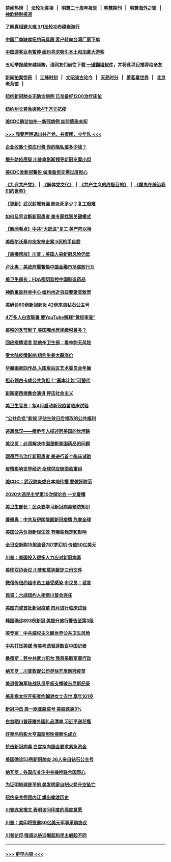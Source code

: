 #### [禁闻热榜](热点新闻.md?=0)  &nbsp;&nbsp;|&nbsp;&nbsp; [法轮功真相](https://github.com/gfw-breaker/truth/blob/master/README.md?=0) &nbsp;&nbsp;|&nbsp;&nbsp; [明慧二十周年报告](https://github.com/gfw-breaker/mh-reports/blob/master/README.md?=0) &nbsp;&nbsp;|&nbsp;&nbsp;[明慧期刊](https://github.com/gfw-breaker/mh-qikan) &nbsp;&nbsp;|&nbsp;&nbsp; [明慧海外之窗](https://github.com/gfw-breaker/mh-news/blob/master/README.md?=0) &nbsp;&nbsp;|&nbsp;&nbsp; [神韵特别报道](https://github.com/gfw-breaker/mh-news/blob/master/shenyun.md?=0)
#### [了解真相避大难  3/1法轮功布碌崙游行](../pages/nsc412/n11899501.md?t=02272002) 
#### [中国厂商缺席纽约玩具展  客户转向台湾厂家下单](../pages/nsc412/n11899505.md?t=02272002) 
#### [中国游客业务暂停  纽约寻求吸引本土和加拿大游客](../pages/nsc412/n11899492.md?t=02272002) 
#### 五毛举报越来越频繁，请网友们前往下载 [一键翻墙软件](https://github.com/gfw-breaker/ssr-accounts)，并将此项目推荐给亲友
#### [新闻拍案惊奇](https://github.com/gfw-breaker/banned-news/blob/master/pages/link4.md) &nbsp;&nbsp;|&nbsp;&nbsp; [江峰时刻](https://github.com/gfw-breaker/banned-news/blob/master/pages/link4.md) &nbsp;&nbsp;|&nbsp;&nbsp; [文昭谈古论今](https://github.com/gfw-breaker/banned-news/blob/master/pages/link4.md) &nbsp;&nbsp;|&nbsp;&nbsp; [天亮时分](https://github.com/gfw-breaker/banned-news/blob/master/pages/link4.md) &nbsp;&nbsp;|&nbsp;&nbsp; [萧茗看世界](https://github.com/gfw-breaker/banned-news/blob/master/pages/link4.md) &nbsp;&nbsp;|&nbsp;&nbsp; [北京老茶馆](https://github.com/gfw-breaker/banned-news/blob/master/pages/link4.md) &nbsp;&nbsp;|&nbsp;&nbsp; 
#### [纽约新冠肺炎无确诊病例  已准备好1200治疗床位](../pages/nsc412/n11899474.md?t=02272002) 
#### [纽约州长紧急拨款4千万元抗疫](../pages/nsc412/n11899477.md?t=02272002) 
#### [美CDC确诊加州一新冠病例 如何感染未知](../pages/nsc412/n11899165.md?t=02272002) 
#### [>>> 我要声明退出共产党、共青团、少年队 <<<](https://github.com/begood0513/goodnews/blob/master/quit/letter.md) 
#### [企业收集个资应付费 你的隐私值多少钱？](../pages/nsc412/n11898097.md?t=02272002) 
#### [提升防疫层级 川普命彭斯领导新冠专案小组](../pages/nsc412/n11898934.md?t=02272002) 
#### [美CDC发新冠警告 做准备但无需过度担心](../pages/nsc412/n11898923.md?t=02272002) 
#### [《九评共产党》](https://github.com/begood0513/9ping.md/blob/master/README.md) &nbsp;|&nbsp; [《解体党文化》](../../../../jtdwh.md/blob/master/README.md)  &nbsp;|&nbsp; [《共产主义的终极目的》](../../../../gczydzjmd.md/blob/master/README.md) &nbsp;|&nbsp; [《魔鬼在统治我们的世界》](../../../../mgztzwmdsj.md/blob/master/README.md) 
#### [【更新】武汉封城有漏 肺炎死多少？复工艰难](../pages/nsc412/n11890652.md?t=02272002) 
#### [如何及早诊断新冠患者 美专家找到关键模式](../pages/nsc412/n11898626.md?t=02272002) 
#### [【新闻看点】中共“大跃进”复工 美严阵以待](../pages/nsc412/n11898221.md?t=02272002) 
#### [美密尔沃基市突发枪击案 5死枪手自戕](../pages/nsc412/n11898687.md?t=02272002) 
#### [【直播回放】川普：美国人染新冠风险仍低](../pages/nsc412/n11898088.md?t=02272002) 
#### [卢比奥：美政府需警惕中国金融市场腐败行为](../pages/nsc412/n11898327.md?t=02272002) 
#### [美卫生部长：FDA密切监控中国制造药品](../pages/nsc412/n11898231.md?t=02272002) 
#### [神韵重返林肯中心 纽约州近百政要褒奖致贺](../pages/nsc412/n11893366.md?t=02272002) 
#### [美确诊60例新冠肺炎 42例来自钻石公主号](../pages/nsc412/n11898098.md?t=02272002) 
#### [4万多人白宫联署 要YouTube解释“黄标审查”](../pages/nsc412/n11897803.md?t=02272002) 
#### [报税的季节到了 美国哪州居民缴税最多？](../pages/nsc412/n11897626.md?t=02272002) 
#### [回应疫情谣言 犹他州卫生部：看神韵无风险](../pages/nsc412/n11896078.md?t=02272002) 
#### [受大陆疫情影响  纽约生姜大蒜涨价](../pages/nsc412/n11896485.md?t=02272002) 
#### [华裔画家四作品  入围皇后区艺术委员会年展](../pages/nsc412/n11896497.md?t=02272002) 
#### [担心领白卡成公共负担？“基本计划”可替代](../pages/nsc412/n11896478.md?t=02272002) 
#### [彭斯密西根集会演讲 抨击社会主义](../pages/nsc412/n11896543.md?t=02272002) 
#### [美卫生官员：拟4月启动新冠疫苗临床试验](../pages/nsc412/n11896357.md?t=02272002) 
#### [“公共负担”新规  评估生效日后领取的公共福利](../pages/nsc412/n11893847.md?t=02272002) 
#### [逃离武汉——撤侨华人描述回美国的坎坷路](../pages/nsc412/n11895897.md?t=02272002) 
#### [美议员：必须解决中国垄断美国药品的问题](../pages/nsc412/n11895991.md?t=02272002) 
#### [瑞德西韦治疗新冠患者 美进行首个临床试验](../pages/nsc412/n11895845.md?t=02272002) 
#### [疫情影响世界经济 全球供应链面临重组](../pages/nsc412/n11895634.md?t=02272002) 
#### [美CDC：武汉肺炎或在本地传播 要做好防范](../pages/nsc412/n11895597.md?t=02272002) 
#### [2020大选民主党第10次辩论会 一文看懂](../pages/nsc412/n11895486.md?t=02272002) 
#### [美卫生部长：民众要学习新冠病毒预防知识](../pages/nsc412/n11895308.md?t=02272002) 
#### [蓬佩奥：中共及伊朗隐匿新冠疫情 危害全球](../pages/nsc412/n11895492.md?t=02272002) 
#### [美国公共负担新规生效 有哪些规定和影响](../pages/nsc412/n11893866.md?t=02272002) 
#### [全日空新购15架波音787梦幻机 价值50亿美元](../pages/nsc412/n11895154.md?t=02272002) 
#### [川普：美国投入很多人力应对新冠病毒](../pages/nsc412/n11894977.md?t=02272002) 
#### [美印双边会议 川普和莫迪敲定三份文件](../pages/nsc412/n11894247.md?t=02272002) 
#### [微信传纽约超市员工疑受感染  市议员：谣言](../pages/nsc412/n11893861.md?t=02272002) 
#### [民调：六成纽约人相信川普会连任](../pages/nsc412/n11893884.md?t=02272002) 
#### [美国完成首批新冠疫苗 四月进行临床试验](../pages/nsc412/n11893526.md?t=02272002) 
#### [韩国确诊893例新冠 美提升旅行警告至第3级](../pages/nsc412/n11893662.md?t=02272002) 
#### [美专家：中共威权主义酿世界公共卫生风险](../pages/nsc412/n11893474.md?t=02272002) 
#### [中共打压美媒 传美考虑驱逐数百中国记者](../pages/nsc412/n11893178.md?t=02272002) 
#### [桑德斯：若中共武力犯台 我将采取军事行动](../pages/nsc412/n11893282.md?t=02272002) 
#### [纳瓦罗：川普敦促公司尽快开发新冠疫苗](../pages/nsc412/n11893211.md?t=02272002) 
#### [美退役海军陆战队员平板支撑破吉尼斯纪录](../pages/nsc412/n11893022.md?t=02272002) 
#### [美非裔太空开拓者约翰逊女士去世 享年101岁](../pages/nsc412/n11892917.md?t=02272002) 
#### [新冠冲击 周一欧亚股哀号 美股跌逾3%](../pages/nsc412/n11892648.md?t=02272002) 
#### [白宫晒川普获赠外国礼品清单 习近平送花瓶](../pages/nsc412/n11892985.md?t=02272002) 
#### [好莱坞电影大亨温斯坦性侵罪名成立](../pages/nsc412/n11892907.md?t=02272002) 
#### [抗击新冠病毒 白宫拟向国会要求紧急资金](../pages/nsc412/n11892943.md?t=02272002) 
#### [美国确诊53例新冠肺炎 36人来自钻石公主号](../pages/nsc412/n11892877.md?t=02272002) 
#### [纳瓦罗：各国应关注中共操控联合国野心](../pages/nsc412/n11892856.md?t=02272002) 
#### [为证明地球是平的 美发明家自制火箭升空坠亡](../pages/nsc412/n11892645.md?t=02272002) 
#### [纽约亲共侨团内讧 爆出偷渡历史](../pages/nsc412/n11891235.md?t=02272002) 
#### [川普连发推文 表明访问印度的高度意愿](../pages/nsc412/n11891927.md?t=02272002) 
#### [川普：美印将签逾30亿美元军事采购协议](../pages/nsc412/n11892494.md?t=02272002) 
#### [川普访印 强调以胁迫崛起和民主崛起不同](../pages/nsc412/n11891855.md?t=02272002) 

----
#### [ >>> 更早内容 <<< ](../indexes/nsc412-earlier.md)

